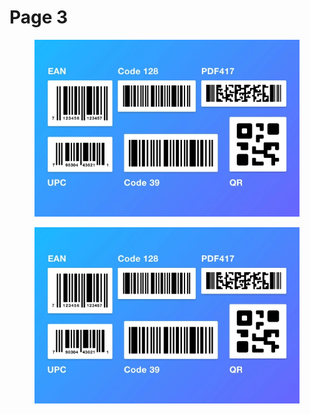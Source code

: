 # Page 3

<figure><img src="../../../.gitbook/assets/quantum-wedge-qr-codes.webp" alt=""><figcaption></figcaption></figure>

<figure><img src="../../../.gitbook/assets/quantum-wedge-qr-codes.png" alt=""><figcaption></figcaption></figure>
